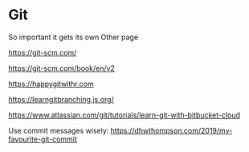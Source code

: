 # Git

So important it gets its own Other page

https://git-scm.com/

https://git-scm.com/book/en/v2

https://happygitwithr.com

https://learngitbranching.js.org/

https://www.atlassian.com/git/tutorials/learn-git-with-bitbucket-cloud

Use commit messages wisely: https://dhwthompson.com/2019/my-favourite-git-commit

